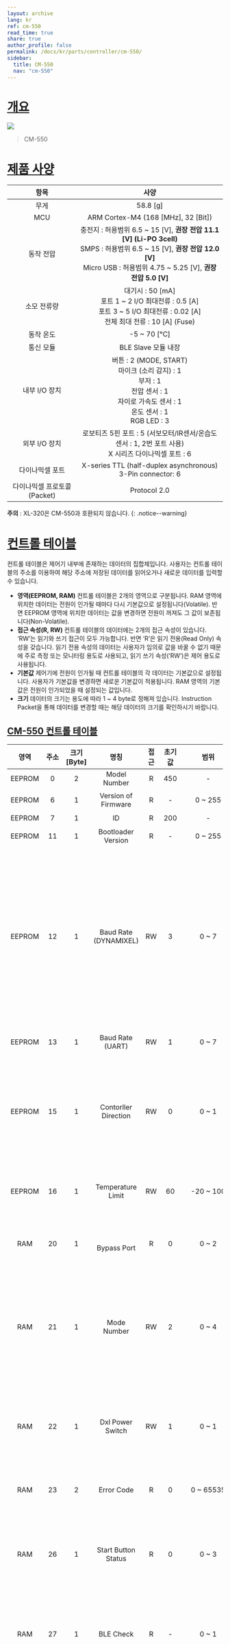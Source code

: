 ```yaml
---
layout: archive
lang: kr
ref: cm-550
read_time: true
share: true
author_profile: false
permalink: /docs/kr/parts/controller/cm-550/
sidebar:
  title: CM-550
  nav: "cm-550"
---
```


# [개요](#개요)

![](/assets/images/parts/controller/cm-550/cm-550_product.png)

> CM-550

# [제품 사양](#제품-사양)

|             항목             |                                                                                              사양                                                                                               |
|:----------------------------:|:-----------------------------------------------------------------------------------------------------------------------------------------------------------------------------------------------:|
|             무게             |                                                                                            58.8 [g]                                                                                             |
|             MCU              |                                                                               ARM Cortex-M4 (168 [MHz], 32 [Bit])                                                                               |
|          동작 전압           | 충전지 : 허용범위 6.5 ~ 15 [V], **권장 전압 11.1 [V] (Li-PO 3cell)**<br />SMPS : 허용범위 6.5 ~ 15 [V], **권장 전압 12.0 [V]**<br />Micro USB : 허용범위 4.75 ~ 5.25 [V], **권장 전압 5.0 [V]** |
|         소모 전류량          |                               대기시 : 50 [mA]<br />포트 1 ~ 2 I/O 최대전류 : 0.5 [A]<br />포트 3 ~ 5 I/O 최대전류 : 0.02 [A]<br />전체 최대 전류 : 10 [A] (Fuse)                               |
|          동작 온도           |                                                                                        -5 ~ 70 [&deg;C]                                                                                         |
|          통신 모듈           |                                                                                       BLE Slave 모듈 내장                                                                                       |
|        내부 I/O 장치         |                       버튼 : 2 (MODE, START)<br />마이크 (소리 감지) : 1<br />부저 : 1<br />전압 센서 : 1<br />자이로 가속도 센서 : 1<br />온도 센서 : 1<br />RGB LED : 3                       |
|        외부 I/O 장치         |                                             로보티즈 5핀 포트 : 5 (서보모터/IR센서/온습도센서 : 1, 2번 포트 사용)<br />X 시리즈 다이나믹셀 포트 : 6                                             |
|       다이나믹셀 포트        |                                                                   X-series TTL (half-duplex asynchronous) 3-Pin connector: 6                                                                    |
| 다이나믹셀 프로토콜 (Packet) |                                                                                          Protocol 2.0                                                                                           |

**주의** : XL-320은 CM-550과 호환되지 않습니다.
{: .notice--warning}

# [컨트롤 테이블](#컨트롤-테이블)

컨트롤 테이블은 제어기 내부에 존재하는 데이터의 집합체입니다. 사용자는 컨트롤 테이블의 주소를 이용하여
해당 주소에 저장된 데이터를 읽어오거나 새로운 데이터를 입력할 수 있습니다.
 
- **영역(EEPROM, RAM)**
컨트롤 테이블은 2개의 영역으로 구분됩니다. RAM 영역에 위치한 데이터는 전원이 인가될 때마다 다시 기본값으로 설정됩니다(Volatile).
반면 EEPROM 영역에 위치한 데이터는 값을 변경하면 전원이 꺼져도 그 값이 보존됩니다(Non-Volatile).
 
- **접근 속성(R, RW)**
컨트롤 테이블의 데이터에는 2개의 접근 속성이 있습니다.
‘RW’는 읽기와 쓰기 접근이 모두 가능합니다. 반면 ‘R’은 읽기 전용(Read Only) 속성을 갖습니다.
읽기 전용 속성의 데이터는 사용자가 임의로 값을 바꿀 수 없기 때문에 주로 측정 또는 모니터링 용도로 사용되고,
읽기 쓰기 속성(‘RW’)은 제어 용도로 사용됩니다.
 
- **기본값**
제어기에 전원이 인가될 때 컨트롤 테이블의 각 데이터는 기본값으로 설정됩니다.
사용자가 기본값을 변경하면 새로운 기본값이 적용됩니다. RAM 영역의 기본값은 전원이 인가되었을 때 설정되는 값입니다.
 
- **크기**
데이터의 크기는 용도에 따라 1 ~ 4 byte로 정해져 있습니다. Instruction Packet을 통해 데이터를 변경할 때는 해당 데이터의 크기를 확인하시기 바랍니다.

## [CM-550 컨트롤 테이블](#cm-550-컨트롤-테이블)

|  영역  | 주소 | 크기\[Byte\] |            명칭            | 접근 | 초기 값 |           범위            |     단위      | 설정 값                                                                                                                                                                                                                                                                                                                                                                                                                              | 설명                                                                                                                                                                                                                                                  |
|:------:|:----:|:------------:|:--------------------------:|:----:|:-------:|:-------------------------:|:-------------:|:-------------------------------------------------------------------------------------------------------------------------------------------------------------------------------------------------------------------------------------------------------------------------------------------------------------------------------------------------------------------------------------------------------------------------------------|:------------------------------------------------------------------------------------------------------------------------------------------------------------------------------------------------------------------------------------------------------|
| EEPROM |  0   |      2       |        Model Number        |  R   |   450   |            \-             |      \-       | \-                                                                                                                                                                                                                                                                                                                                                                                                                                   | 모델 번호                                                                                                                                                                                                                                             |
| EEPROM |  6   |      1       |    Version of Firmware     |  R   |   \-    |          0 ~ 255          |      \-       | \-                                                                                                                                                                                                                                                                                                                                                                                                                                   | 펌웨어 버전 정보                                                                                                                                                                                                                                      |
| EEPROM |  7   |      1       |             ID             |  R   |   200   |            \-             |      \-       | \-                                                                                                                                                                                                                                                                                                                                                                                                                                   | 제어기 ID                                                                                                                                                                                                                                             |
| EEPROM |  11  |      1       |     Bootloader Version     |  R   |   \-    |          0 ~ 255          |      \-       | \-                                                                                                                                                                                                                                                                                                                                                                                                                                   | 부트로더 버전 정보                                                                                                                                                                                                                                    |
| EEPROM |  12  |      1       |   Baud Rate (DYNAMIXEL)    |  RW  |    3    |           0 ~ 7           |      \-       | 0 : 9600 bps<br>1 : 57600 bps<br>2 : 115200 bps<br>3 : 1 Mbps<br>4 : 2 Mbps<br>5 : 3 Mbps<br>6 : 4 Mbps<br>7 : 4.5 Mbps<br>                                                                                                                                                                                                                                                                                                          | 다이나믹셀 포트 통신 속도 <br> 제어기 부팅 시, 다이나믹셀의 보드레이트가 57600 bps 으로 설정되어 있을경우, 1M bps로 자동 변경됨. 다이나믹셀이 57600 이외의 보드레이트로 설정되어있을경우, 이전에 설정된 보드레이트는 유지 됨.                                                                                                                                                                                                                               |
| EEPROM |  13  |      1       |      Baud Rate (UART)      |  RW  |    1    |           0 ~ 7           |      \-       | (주소: 12) 참고                                                                                                                                                                                                                                                                                                                                                                                                                      | 제어기 내장 UART 포트 통신 속도                                                                                                                                                                                                                       |
| EEPROM |  15  |      1       |    Contorller Direction    |  RW  |    0    |           0 ~ 1           |      \-       | 0 : Vertical<br>1 : Horizontal                                                                                                                                                                                                                                                                                                                                                                                                       | 제어기 세워지는 방향에 따라 Vertical 또는 Horizontal을 설정. 휴머노이드처럼 제어기를 세워서 장착할 경우, Vertical로 설정할 것.                                                                                                                        |
| EEPROM |  16  |      1       |     Temperature Limit      |  RW  |   60    |        \-20 ~ 100         |      °C       | \-                                                                                                                                                                                                                                                                                                                                                                                                                                   | 작동 온도 설정. 해당 값 초과 시, 다이나믹셀의 전원을 차단 한다.                                                                                                                                                                                       |
|  RAM   |  20  |      1       |      <br>Bypass Port       |  R   |    0    |           0 ~ 2           |      \-       | 0 : BLE<br>1 : UART<br>2 : USB                                                                                                                                                                                                                                                                                                                                                                                                       | 다이나믹셀 포트와 Bypass 하는 포트 선택 (BLE, UART, USB)                                                                                                                                                                                              |
|  RAM   |  21  |      1       |        Mode Number         |  RW  |    2    |           0 ~ 4           |      \-       | 0 : IDLE<br>1 : Task Play<br>2 : Manage<br>3 : Bootloader<br>4 : Reboot                                                                                                                                                                                                                                                                                                                                                              | \- IDLE (0), Task Play(1) ,Manage(2) 로 제어기 동작모드 설정.<br>\- Bootloader(3) 설정시 부트로더 진입.<br>\- Reboot(4) 설정시 제어기 다시 시작.                                                                                                      |
|  RAM   |  22  |      1       |      Dxl Power Switch      |  RW  |    1    |           0 ~ 1           |      \-       | 0 : False<br>1 : True                                                                                                                                                                                                                                                                                                                                                                                                                | 다이나믹셀 포트의 전원 On (True) / Off (False) 스위치. 기본값은 1이며, 이상 상태감지시 0 으로 바뀐다.                                                                                                                                                 |
|  RAM   |  23  |      2       |         Error Code         |  R   |    0    |         0 ~ 65535         |      \-       | \-                                                                                                                                                                                                                                                                                                                                                                                                                                   | 제어기에서 에러가 발생했을 경우 확인 할 수 있는 에러 코드                                                                                                                                                                                             |
|  RAM   |  26  |      1       |    Start Button Status     |  R   |    0    |           0 ~ 3           |      \-       | 0 : 버튼이 누르지 않은 상태<br>1 : START 버튼이 눌린 상태<br>2: MODE 버튼이 눌린 싱태<br>3: START 와 MODE 버튼이 동시에 눌린 상태                                                                                                                                                                                                                                                                                                    | Start 버튼 및 Mode 버튼 2개의 버튼 입력 상태 확인 할 수 있다. 해당하는 제어기 버튼을 누르면 값이 바뀐다.                                                                                                                                              |
|  RAM   |  27  |      1       |         BLE Check          |  R   |   \-    |           0 ~ 1           |      \-       | 0 : False<br>1 : True                                                                                                                                                                                                                                                                                                                                                                                                                | 제어기에 내장된 BLE 모듈이 있는지 확인함. 0인 경우 내장 BLE 모듈이 동작하지 않거나 없는 경우이다.                                                                                                                                                     |
|  RAM   |  28  |      1       |   Button Released Event    |  R   |    1    |           0 ~ 1           |      \-       | 0 : False<br>1 : True                                                                                                                                                                                                                                                                                                                                                                                                                | 제어기의 Start 버튼이 눌렀다가 떨어지면 True가 되고 값을 읽은 후 False로 변경된다.                                                                                                                                                                    |
|  RAM   |  29  |      2       |     Button Pressed ms      |  R   |    1    |         0 ~ 65535         |      ms       | \-                                                                                                                                                                                                                                                                                                                                                                                                                                   | 버튼이 눌려졌을때의 시간. 버튼을 누르고 있으면 누른 시간 만큼 ms 단위로 값이 증가한다.<br>                                                                                                                                                            |
|  RAM   |  31  |      1       |     Button Pressed Sec     |  RW  |    1    |          0 ~ 255          |      Sec      | \-                                                                                                                                                                                                                                                                                                                                                                                                                                   | 버튼이 눌려졌을때의 시간. 버튼을 누르고 있으면 누른 시간 만큼 sec 단위로 값이 증가한다.<br>                                                                                                                                                           |
|  RAM   |  35  |      1       |      Task Print Port       |  RW  |    0    |           0 ~ 2           |      \-       | 0 : BLE<br>1 : UART<br>2 : USB                                                                                                                                                                                                                                                                                                                                                                                                       | TASK에서 시리얼출력 했을 경우에 표시할 포트를 선택 할 수 있다.<br><br>                                                                                                                                                                                |
|  RAM   |  36  |      1       |          App Port          |  RW  |    0    |           0 ~ 1           |      \-       | 0 : BLE<br>1 : UART                                                                                                                                                                                                                                                                                                                                                                                                                  | 제어기와 스마트기기를 연결할 포트를 선택 할 수 있다.<br>\- BLE (0) 선택 시, 내장 BLE 모듈을 사용 (기본 값)<br>\- UART (1) 선택시, 외장 UART 포트에 연결된 포트 사용.                                                                                  |
|  RAM   |  37  |      1       |       App Connected        |  R   |    0    |           0 ~ 1           |      \-       | 0 : False<br>1 : True                                                                                                                                                                                                                                                                                                                                                                                                                | 제어기와 스마트 기기가 연결되어 있는지 확인할 수 있다.                                                                                                                                                                                                |
|  RAM   |  39  |      1       |         Num of Dxl         |  R   |    0    |          0 ~ 255          |      \-       | \-                                                                                                                                                                                                                                                                                                                                                                                                                                   | 제어기에 연결된 다이나믹셀의 갯수이며, Scan DXL (주솟값 40)을 통해서 다시 연결된 다이나믹셀을 찾아서 업데이트 할 수 있다.<br><br>                                                                                                                     |
|  RAM   |  40  |      1       |          Scan Dxl          |  RW  |    0    |           0 ~ 1           |      \-       | 0 : False<br>1 : True                                                                                                                                                                                                                                                                                                                                                                                                                | Protocol 1.0 및 2.0 검색을 하여 제어기에 연결된 다이나믹셀을 업데이트 한다.                                                                                                                                                                           |
|  RAM   |  41  |      1       |         Dxl Torque         |  RW  |    0    |           0 ~ 3           |      \-       | 0 : NONE<br>1 : OFF, Busy<br>2 : ON<br>3 : REBOOT                                                                                                                                                                                                                                                                                                                                                                                    | 제어기에 연결된 다이나믹셀의 토크를 활성화 (또는 비 활성화) 하거나, 재부팅한다. Dxl Torque 값 변경 시, 다시 0으로 돌아 올수 있도록 약간의 시간이 필요하다.                                                                                            |
|  RAM   |  43  |      1       |        Remote Port         |  RW  |    0    |           0 ~ 2           |      \-       | 0 : BLE<br>1 : UART<br>2 : USB                                                                                                                                                                                                                                                                                                                                                                                                       | 리모트 컨트롤러를 사용할 포트를 지정한다 만약 RC -100B 가 제어기 내부의 BLE 와 연결된다면 BLE(0) 을 선택한다. (기본값: BLE(0)).                                                                                                                       |
|  RAM   |  51  |      4       |        Print Number        |  W   |    0    |      \-32768 ~ 32767      |      \-       | \-                                                                                                                                                                                                                                                                                                                                                                                                                                   | <br>화면 출력용 4바이트 signed 값 (줄 바꿈 없음)                                                                                                                                                                                                      |
|  RAM   |  55  |      4       |      Print Number LF       |  W   |    0    |      \-32768 ~ 32767      |      \-       | \-                                                                                                                                                                                                                                                                                                                                                                                                                                   | <br>화면 출력용 4바이트 signed 값 (줄 바꿈 있음)                                                                                                                                                                                                      |
|  RAM   |  59  |      2       | Transmitting Remocon Data  |  RW  |    0    |         0 ~ 65535         |      \-       | \-                                                                                                                                                                                                                                                                                                                                                                                                                                   | Remote Port (주소: 43) 로 보낼 무선 데이터                                                                                                                                                                                                            |
|  RAM   |  61  |      2       |   Received Remocon Data    |  R   |    0    |         0 ~ 65535         |      \-       | \-                                                                                                                                                                                                                                                                                                                                                                                                                                   | Remote Port (주소: 43) 에서 받은 무선 데이터                                                                                                                                                                                                          |
|  RAM   |  63  |      1       |    Remocon Data Arrived    |  R   |    0    |           0 ~ 1           |      \-       | 0 : False<br>1 : True                                                                                                                                                                                                                                                                                                                                                                                                                | 새로 받은 무선데이터 유무                                                                                                                                                                                                                             |
|  RAM   |  64  |      1       |     Motion Play Speed      |  W   |   100   |         20 ~ 200          |      \-       | \-                                                                                                                                                                                                                                                                                                                                                                                                                                   | 모션 재생속도를 조절할 수 있다. (최소 20, 최대 100)                                                                                                                                                                                                   |
|  RAM   |  66  |      2       |    Motion Index Number     |  RW  |    0    |         0 ~ 65535         |      \-       | 0: 모션 정지 유닛을 이용하여 모션 정지하기.<br>1~65532: 선택한 유닛의 모션 실행 하기<br>65533 : 모션 즉각 정지하기<br>65534 : 현재 키-프레임 에서 모션 정지하기<br>65535 : 65535 : 현재 유닛에서 모션 정지 하기                                                                                                                                                                                                                      | 특정 모션을 재생하거나 현재 재생중인 모션을 정지한다.                                                                                                                                                                                                 |
|  RAM   |  68  |      1       |     Motion Play Status     |  R   |    0    |           0 ~ 1           |      \-       | 0 : False<br>1 : True                                                                                                                                                                                                                                                                                                                                                                                                                | 모션 실행 유무를 확인할 수 있다.                                                                                                                                                                                                                      |
|  RAM   |  69  |      2       |      Motion Next Page      |  RW  |    0    |         0 ~ 65535         |      \-       | 0~65534 : 이동할 페이지<br>65535 : 사용 안함                                                                                                                                                                                                                                                                                                                                                                                         | 모터의 정지 없이 부드러운 모션 페이지 사이를 이동 할때 사용한다. 모션 프로파일 생성 시 다음 모션 페이지의 동작을 예측하여, 부드러운 모션을 생성 할 수 있다.                                                                                           |
|  RAM   |  71  |      2       |        Motion Count        |  R   |   \-    |         0 ~ 1023          |      \-       | \-                                                                                                                                                                                                                                                                                                                                                                                                                                   | 플래시 메모리에 저장된 모션 페이지의 개수.                                                                                                                                                                                                            |
|  RAM   |  73  |      1       |     128 ms Timer Value     |  RW  |    0    |          0 ~ 255          |    128 ms     | \-                                                                                                                                                                                                                                                                                                                                                                                                                                   | 128 ms 카운트 다운 타이머.                                                                                                                                                                                                                            |
|  RAM   |  74  |      2       |      1 ms Timer Value      |  RW  |    0    |         0 ~ 65535         |      ms       | \-                                                                                                                                                                                                                                                                                                                                                                                                                                   | 1 ms 카운트 다운 타이머                                                                                                                                                                                                                               |
|  RAM   |  77  |      1       |       Random Number        |  RW  |    0    |          0 ~ 255          |      \-       | \-                                                                                                                                                                                                                                                                                                                                                                                                                                   | 0 부터 설정 한 값까지 무작위 숫자를 생성 한다.                                                                                                                                                                                                        |
|  RAM   |  84  |      1       |        Buzzer Index        |  RW  |    0    |          0 ~ 255          |      \-       | \-                                                                                                                                                                                                                                                                                                                                                                                                                                   | \- 멜로디 모드: 0 ~ 25 번 멜로디를 실행한다.<br>\- 음계 모드: 0 ~ 51번의 음계를 실행한다.                                                                                                                                                             |
|  RAM   |  85  |      1       |        Buzzer Time         |  RW  |    0    |          0 ~ 255          |    0.1 sec    | \-                                                                                                                                                                                                                                                                                                                                                                                                                                   | 음계 모드 및 멜로디 모드로 진입할 수 있다. 음계 및 멜로디는 Buzzer Index에서 재생한다.<br>\- 0 : 음계를 0.3 s 동안 재생<br>\- 1 ~ 50: 음계를 0.1 ~ 5.0 s 시간 동안 재생. Unit: 0.1 s<br>\- 50 ~ 254: 음계를 5 s 동안 재생<br>\- 255: 멜로디 모드 진입 |
|  RAM   |  86  |      1       |    Sound Detected Count    |  RW  |    0    |          0 ~ 255          |      \-       | \-                                                                                                                                                                                                                                                                                                                                                                                                                                   | 제어기에 내장된 마이크가 인식한 최종 감지 횟수                                                                                                                                                                                                        |
|  RAM   |  87  |      1       |   Sound Detecting Count    |  R   |    0    |          0 ~ 255          |      \-       | \-                                                                                                                                                                                                                                                                                                                                                                                                                                   | 제어기에 내장된 마이크가 인식한 실시간 감지횟수                                                                                                                                                                                                       |
|  RAM   |  88  |      1       |  Low Battery Sound Enable  |  RW  |    1    |           0 ~ 1           |      \-       | 0 : False<br>1 : True                                                                                                                                                                                                                                                                                                                                                                                                                | 저전압 알람을 활성화 또는 비활성화 시킨다.                                                                                                                                                                                                            |
|  RAM   |  89  |      1       |          Voltage           |  R   |   \-    |          0 ~ 255          |     0.1 V     | \-                                                                                                                                                                                                                                                                                                                                                                                                                                   | 현재 제어기에 인가된 전압을 읽을 수 있다.                                                                                                                                                                                                             |
|  RAM   |  90  |      1       |        Temperature         |  R   |   \-    |        \-20 ~ 100         |      °C       | \-                                                                                                                                                                                                                                                                                                                                                                                                                                   | 현재 제어기의 온도를 읽을 수 있다.                                                                                                                                                                                                                    |
|  RAM   |  91  |      1       |          Red LED           |  RW  |    0    |           0 ~ 1           |      \-       | 0 : Off<br>1 : On                                                                                                                                                                                                                                                                                                                                                                                                                    | 제어기의 Aux Red LED On / Off                                                                                                                                                                                                                         |
|  RAM   |  92  |      1       |         Green LED          |  RW  |    0    |           0 ~ 1           |      \-       | 0 : Off<br>1 : On                                                                                                                                                                                                                                                                                                                                                                                                                    | 제어기의 Aux Green LED On / Off                                                                                                                                                                                                                       |
|  RAM   |  93  |      1       |          Blue LED          |  RW  |    0    |           0 ~ 1           |      \-       | 0 : Off<br>1 : On                                                                                                                                                                                                                                                                                                                                                                                                                    | 제어기의 Aux Blue LED On / Off                                                                                                                                                                                                                        |
|  RAM   | 102  |      2       |            Roll            |  R   |    0    |      \-18000 ~ 18000      |  0.01 degree  | \-                                                                                                                                                                                                                                                                                                                                                                                                                                   | IMU Roll axis 데이터                                                                                                                                                                                                                                  |
|  RAM   | 104  |      2       |           Pitch            |  R   |    0    |       \-9000 ~ 9000       |  0.01 degree  | \-                                                                                                                                                                                                                                                                                                                                                                                                                                   | IMU Pitch axis 데이터                                                                                                                                                                                                                                 |
|  RAM   | 106  |      2       |            Yaw             |  R   |    0    |      \-18000 ~18000       |  0.01 degree  | \-                                                                                                                                                                                                                                                                                                                                                                                                                                   | IMU Yaw axis 데이터                                                                                                                                                                                                                                   |
|  RAM   | 108  |      2       |           Gyro X           |  R   |    0    |      \-32768 ~ 32767      | 0.01 degree/s | \-                                                                                                                                                                                                                                                                                                                                                                                                                                   | IMU Gyro X axis data                                                                                                                                                                                                                                  |
|  RAM   | 110  |      2       |           Gyro Y           |  R   |    0    |      \-32768 ~ 32767      | 0.01 degree/s | \-                                                                                                                                                                                                                                                                                                                                                                                                                                   | IMU Gyro Y axis data                                                                                                                                                                                                                                  |
|  RAM   | 112  |      2       |           Gyro Z           |  R   |    0    |      \-32768 ~ 32767      | 0.01 degree/s | \-                                                                                                                                                                                                                                                                                                                                                                                                                                   | IMU Gyro Z axis data                                                                                                                                                                                                                                  |
|  RAM   | 114  |      2       |           Acc X            |  R   |    0    |      \-32768 ~ 32767      |    0.01 G     | \-                                                                                                                                                                                                                                                                                                                                                                                                                                   | IMU Accel X axis data                                                                                                                                                                                                                                 |
|  RAM   | 116  |      2       |           Acc Y            |  R   |    0    |      \-32768 ~ 32767      |    0.01 G     | \-                                                                                                                                                                                                                                                                                                                                                                                                                                   | IMU Accel Y axis data                                                                                                                                                                                                                                 |
|  RAM   | 118  |      2       |           Acc Z            |  R   |    0    |      \-32768 ~ 32767      |    0.01 G     | \-                                                                                                                                                                                                                                                                                                                                                                                                                                   | IMU Accel Z axis data                                                                                                                                                                                                                                 |
|  RAM   | 120  |      4       |           micros           |  R   |    0    | \-2147483648 ~ 2147483647 |      us       | \-                                                                                                                                                                                                                                                                                                                                                                                                                                   | 1 us 제어기 내부 타이머.                                                                                                                                                                                                                              |
|  RAM   | 124  |      4       |           millis           |  R   |    0    | \-2147483648 ~ 2147483647 |      ms       | \-                                                                                                                                                                                                                                                                                                                                                                                                                                   | 1 ms 제어기 내부 타이머.                                                                                                                                                                                                                              |
| EEPROM | 139  |      1       |      BLE Signal Power      |  RW  |    2    |           0 ~ 9           |      \-       | 0: unknown (BLE 신호 읽기 실패. 해당값은 설정 할수 없음.)<br>1: +4dB<br>2: 0dB<br>3: -4dB<br>4: -8dB<br>5: -12dB<br>6: -16dB<br>7: -20dB<br>8: -30dB<br>9: -40dB                                                                                                                                                                                                                                                                     | 내장된 BLE 세기 설정.                                                                                                                                                                                                                                 |
| EEPROM | 144  |      12      |      BLE MAC Address       |  R   |    0    |            \-             |      \-       | \-                                                                                                                                                                                                                                                                                                                                                                                                                                   | 제어기 내부 BLE 모듈의 MAC 주소를 나타낸다.                                                                                                                                                                                                           |
|  RAM   | 156  |      1       |     USB OTG Connected      |  R   |    0    |           0 ~ 1           |      \-       | \-                                                                                                                                                                                                                                                                                                                                                                                                                                   | 제어기와 USB OTG 케이블 연결 상태를 나타낸다.<br>\- 0: USB OTG 케이블이 연결되지 않음.<br>\- 1: USB OTG 케이블이 연결됨<br>                                                                                                                           |
|  RAM   | 157  |      1       |       Rpi Connected        |  R   |    0    |           0 ~ 1           |      \-       | \-                                                                                                                                                                                                                                                                                                                                                                                                                                   | 제어기와 라즈베리파이 (RPI 보드) 연결 상태를 나타낸다.<br>\- 0: RPI보드가 연결되지 않음;<br>\- 1: RPI보드가 연결됨<br>                                                                                                                                |
|  RAM   | 164  |      1       |          Rpi IP 1          |  R   |    0    |          0 ~ 255          |      \-       | \-                                                                                                                                                                                                                                                                                                                                                                                                                                   | 연결된 RPI보드의 IP 첫번째 필드                                                                                                                                                                                                                       |
|  RAM   | 165  |      1       |          Rpi IP 2          |  R   |    0    |          0 ~ 255          |      \-       | \-                                                                                                                                                                                                                                                                                                                                                                                                                                   | 연결된 RPI보드의 IP 두번째 필드                                                                                                                                                                                                                       |
|  RAM   | 166  |      1       |          Rpi IP 3          |  R   |    0    |          0 ~ 255          |      \-       | \-                                                                                                                                                                                                                                                                                                                                                                                                                                   | 연결된 RPI보드의 IP 세번째 필드                                                                                                                                                                                                                       |
|  RAM   | 167  |      1       |          Rpi IP 4          |  R   |    0    |          0 ~ 255          |      \-       | \-                                                                                                                                                                                                                                                                                                                                                                                                                                   | 연결된 RPI보드의 IP 네번째 필드                                                                                                                                                                                                                       |
|  RAM   | 199  |      1       |       Offset Control       |  RW  |    0    |           0 ~ 3           |      \-       | 0 : None<br>1 : Read<br>2 : Write<br>3 : Clear                                                                                                                                                                                                                                                                                                                                                                                       | Motion Offset 데이터를 FLASH에 저장하거나 읽어온다. Clear(3)을 사용하면 저장된 Motion Offset과 Joint Offset 값을 모두 0으로 초기화 한다.                                                                                                              |
|  RAM   | 390  |      1       |     Module Category 1      |  RW  |    0    |          0 ~ 18           |      \-       | 0 : None<br>1 : Wheel Velocity<br>2 : Servo Position<br>3 : Servo Speed<br>4 : IR Sensor<br>5 : DMS<br>6 : Touch Sensor<br>7 : LED Module<br>8 : User Device<br>9 : Temperature Sensor<br>11 : Magnetic Sensor<br>12 : Motion Sensor<br>13 : Color Sensor<br>14 : Moisture Sensor<br>15 : Temperature(Moisture)<br>16 : Brightness Sensor<br>17 : RED Brightness of RED/BLUE LED Board<br>18 : BLUE Brightness of RED/BLUE LED Board | \- 제어기 5 Pin 포트에 연결되는 주변장치를 사용하기 위한 모드를 수동으로 선택할 수 있다.<br>\- 0 (None) 을 선택하면, 제어기 OLLO 포트값을 읽을 때마다, 해당 포트의 주소에 설정된 기능에따라 자동으로 변경 된다.<br>                                   |
|  RAM   | 392  |      1       |     Module Category 2      |  RW  |    0    |          0 ~ 18           |      \-       | (주소: 390) 참고                                                                                                                                                                                                                                                                                                                                                                                                                     | (주소: 390) 참고                                                                                                                                                                                                                                      |
|  RAM   | 394  |      1       |     Module Category 3      |  RW  |    0    |          0 ~ 16           |      \-       | 0 : None<br>5 : DMS<br>6 : Touch Sensor<br>7 : LED Module<br>8 : User Device<br>9 : Temperature Sensor<br>11 : Magnetic Sensor<br>12 : Motion Sensor<br>13 : Color Sensor<br>16 : Brightness Sensor                                                                                                                                                                                                                                  | (주소: 390) 참고                                                                                                                                                                                                                                      |
|  RAM   | 396  |      1       |     Module Category 4      |  RW  |    0    |          0 ~ 16           |      \-       | (주소: 394) 참고                                                                                                                                                                                                                                                                                                                                                                                                                     | (주소: 390) 참고                                                                                                                                                                                                                                      |
|  RAM   | 398  |      1       |     Module Category 5      |  RW  |    0    |          0 ~ 16           |      \-       | (주소: 394) 참고                                                                                                                                                                                                                                                                                                                                                                                                                     | (주소: 390) 참고                                                                                                                                                                                                                                      |
|  RAM   | 400  |      2       |   Port 1 Wheel Velocity    |  RW  |    0    |         0 ~ 2047          |      \-       | CCW : 0~1023<br>CW : 1024~2047                                                                                                                                                                                                                                                                                                                                                                                                       | DC 모터 모드로 변경하여, 모터의 PWM을 출력으로 모터의 속도를 제어한다.                                                                                                                                                                                |
|  RAM   | 402  |      2       |   Port 2 Wheel Velocity    |  RW  |    0    |         0 ~ 2047          |      \-       | (주소: 400) 참고                                                                                                                                                                                                                                                                                                                                                                                                                     | (주소: 400) 참고                                                                                                                                                                                                                                      |
|  RAM   | 404  |      2       |   Port 1 Servo Position    |  RW  |    0    |         0 ~ 1023          |      \-       | 0~1023                                                                                                                                                                                                                                                                                                                                                                                                                               | \- Servo 모터 모드로 변경하여, 모터의 위치를 제어한다.<br>\- 0 ~ 300도 구간 제어 가능, (512 : 모터의 혼이 정중앙에 위치 )<br>                                                                                                                         |
|  RAM   | 406  |      2       |   Port 2 Servo Position    |  RW  |    0    |         0 ~ 1023          |      \-       | (주소: 404) 참고                                                                                                                                                                                                                                                                                                                                                                                                                     | (주소: 404) 참고                                                                                                                                                                                                                                      |
|  RAM   | 408  |      2       |     Port 1 Servo Speed     |  RW  |    0    |         0 ~ 1023          |      \-       | CCW : 0~1023<br>CW : 1024~2047                                                                                                                                                                                                                                                                                                                                                                                                       | Servo 모터 모드에서 혼의 이동속도를 조절 한다.<br>                                                                                                                                                                                                    |
|  RAM   | 410  |      2       |     Port 2 Servo Speed     |  RW  |    0    |         0 ~ 1023          |      \-       | (주소: 408) 참고                                                                                                                                                                                                                                                                                                                                                                                                                     | (주소: 408) 참고                                                                                                                                                                                                                                      |
|  RAM   | 415  |      2       |      Port 1 IR Sensor      |  R   |    0    |         0 ~ 1023          |      \-       | \-                                                                                                                                                                                                                                                                                                                                                                                                                                   | IR센서의 감지 값                                                                                                                                                                                                                                      |
|  RAM   | 417  |      2       |      Port 2 IR Sensor      |  R   |    0    |         0 ~ 1023          |      \-       | \-                                                                                                                                                                                                                                                                                                                                                                                                                                   | (주소: 415) 참고                                                                                                                                                                                                                                      |
|  RAM   | 419  |      2       |     Port 1 DMS Sensor      |  R   |    0    |         0 ~ 1023          |      \-       | \-                                                                                                                                                                                                                                                                                                                                                                                                                                   | DMS 감지 값                                                                                                                                                                                                                                           |
|  RAM   | 421  |      2       |     Port 2 DMS Sensor      |  R   |    0    |         0 ~ 1023          |      \-       | \-                                                                                                                                                                                                                                                                                                                                                                                                                                   | (주소: 419) 참고                                                                                                                                                                                                                                      |
|  RAM   | 423  |      2       |     Port 3 DMS Sensor      |  R   |    0    |         0 ~ 1023          |      \-       | \-                                                                                                                                                                                                                                                                                                                                                                                                                                   | (주소: 419) 참고                                                                                                                                                                                                                                      |
|  RAM   | 425  |      2       |     Port 4 DMS Sensor      |  R   |    0    |         0 ~ 1023          |      \-       | \-                                                                                                                                                                                                                                                                                                                                                                                                                                   | (주소: 419) 참고                                                                                                                                                                                                                                      |
|  RAM   | 427  |      2       |     Port 5 DMS Sensor      |  R   |    0    |         0 ~ 1023          |      \-       | \-                                                                                                                                                                                                                                                                                                                                                                                                                                   | (주소: 419) 참고                                                                                                                                                                                                                                      |
|  RAM   | 429  |      1       |    Port 1 Touch Sensor     |  R   |    0    |           0 ~ 1           |      \-       | 0 : False<br>1 : True                                                                                                                                                                                                                                                                                                                                                                                                                | 접촉센서 (터치 센서) 감지 여부                                                                                                                                                                                                                        |
|  RAM   | 430  |      1       |    Port 2 Touch Sensor     |  R   |    0    |           0 ~ 1           |      \-       | (주소: 429) 참고                                                                                                                                                                                                                                                                                                                                                                                                                     | (주소: 429) 참고                                                                                                                                                                                                                                      |
|  RAM   | 431  |      1       |    Port 3 Touch Sensor     |  R   |    0    |           0 ~ 1           |      \-       | (주소: 429) 참고                                                                                                                                                                                                                                                                                                                                                                                                                     | (주소: 429) 참고                                                                                                                                                                                                                                      |
|  RAM   | 432  |      1       |    Port 4 Touch Sensor     |  R   |    0    |           0 ~ 1           |      \-       | (주소: 429) 참고                                                                                                                                                                                                                                                                                                                                                                                                                     | (주소: 429) 참고                                                                                                                                                                                                                                      |
|  RAM   | 433  |      1       |    Port 5 Touch Sensor     |  R   |    0    |           0 ~ 1           |      \-       | (주소: 429) 참고                                                                                                                                                                                                                                                                                                                                                                                                                     | (주소: 429) 참고                                                                                                                                                                                                                                      |
|  RAM   | 434  |      1       |     Port 1 LED Module      |  RW  |    0    |           0 ~ 3           |      \-       | 0 : 양쪽 OFF<br>1 : 왼쪽 OFF, 오른쪽 ON<br>2 : 왼쪽 ON, 오른쪽 OFF<br>3 : 양쪽 ON                                                                                                                                                                                                                                                                                                                                                    | LED모듈 제어                                                                                                                                                                                                                                          |
|  RAM   | 435  |      1       |     Port 2 LED Module      |  RW  |    0    |           0 ~ 3           |      \-       | (주소: 434) 참고                                                                                                                                                                                                                                                                                                                                                                                                                     | (주소: 434) 참고                                                                                                                                                                                                                                      |
|  RAM   | 436  |      1       |     Port 3 LED Module      |  RW  |    0    |           0 ~ 3           |      \-       | (주소: 434) 참고                                                                                                                                                                                                                                                                                                                                                                                                                     | (주소: 434) 참고                                                                                                                                                                                                                                      |
|  RAM   | 437  |      1       |     Port 4 LED Module      |  RW  |    0    |           0 ~ 3           |      \-       | (주소: 434) 참고                                                                                                                                                                                                                                                                                                                                                                                                                     | (주소: 434) 참고                                                                                                                                                                                                                                      |
|  RAM   | 438  |      1       |     Port 5 LED Module      |  RW  |    0    |           0 ~ 3           |      \-       | (주소: 434) 참고                                                                                                                                                                                                                                                                                                                                                                                                                     | (주소: 434) 참고                                                                                                                                                                                                                                      |
|  RAM   | 439  |      2       |     Port 1 User Device     |  RW  |    0    |         0 ~ 1023          |      \-       | OUTPUT<br>0 : 왼쪽 5V, 오른쪽 5V<br>1 : 왼쪽 5V, 오른쪽 0V<br>2 : 왼쪽 0V, 오른쪽 5V<br>3 : 왼쪽 0V, 오른쪽 0V<br><br>INPUT<br>0 : 0 V<br>1023 : 5V                                                                                                                                                                                                                                                                                  | \- OUTPUT : 제어기의 오른쪽 왼쪽 2개의 출력 핀을 제어 한다.<br>\- INPUT : 사용자 장치에 0 ~ 1023 아날로그 입력을 한다.<br><br>                                                                                                                        |
|  RAM   | 441  |      2       |     Port 2 User Device     |  RW  |    0    |         0 ~ 1023          |      \-       | (주소: 439) 참고                                                                                                                                                                                                                                                                                                                                                                                                                     | (주소: 439) 참고                                                                                                                                                                                                                                      |
|  RAM   | 443  |      2       |     Port 3 User Device     |  RW  |    0    |         0 ~ 1023          |      \-       | (주소: 439) 참고                                                                                                                                                                                                                                                                                                                                                                                                                     | (주소: 439) 참고                                                                                                                                                                                                                                      |
|  RAM   | 445  |      2       |     Port 4 User Device     |  RW  |    0    |         0 ~ 1023          |      \-       | (주소: 439) 참고                                                                                                                                                                                                                                                                                                                                                                                                                     | (주소: 439) 참고                                                                                                                                                                                                                                      |
|  RAM   | 447  |      2       |     Port 5 User Device     |  RW  |    0    |         0 ~ 1023          |      \-       | (주소: 439) 참고                                                                                                                                                                                                                                                                                                                                                                                                                     | (주소: 439) 참고                                                                                                                                                                                                                                      |
|  RAM   | 449  |      1       | Port 1 Temperature Sensor  |  R   |    0    |        \-20 ~ 120         |      °C       | \-                                                                                                                                                                                                                                                                                                                                                                                                                                   | 제어기 내부의 온도센서에서 측정한 온도 값                                                                                                                                                                                                             |
|  RAM   | 450  |      1       | Port 2 Temperature Sensor  |  R   |    0    |        \-20 ~ 120         |      °C       | \-                                                                                                                                                                                                                                                                                                                                                                                                                                   | (주소: 449) 참고                                                                                                                                                                                                                                      |
|  RAM   | 451  |      1       | Port 3 Temperature Sensor  |  R   |    0    |        \-20 ~ 120         |      °C       | \-                                                                                                                                                                                                                                                                                                                                                                                                                                   | (주소: 449) 참고                                                                                                                                                                                                                                      |
|  RAM   | 452  |      1       | Port 4 Temperature Sensor  |  R   |    0    |        \-20 ~ 120         |      °C       | \-                                                                                                                                                                                                                                                                                                                                                                                                                                   | (주소: 449) 참고                                                                                                                                                                                                                                      |
|  RAM   | 453  |      1       | Port 5 Temperature Sensor  |  R   |    0    |        \-20 ~ 120         |      °C       | \-                                                                                                                                                                                                                                                                                                                                                                                                                                   | (주소: 449) 참고                                                                                                                                                                                                                                      |
|  RAM   | 459  |      1       |    Port 1 Magnet Sensor    |  R   |    0    |           0 ~ 1           |      \-       | 0 : False<br>1 : True                                                                                                                                                                                                                                                                                                                                                                                                                | 자석센서 자석 감지여부                                                                                                                                                                                                                                |
|  RAM   | 460  |      1       |    Port 2 Magnet Sensor    |  R   |    0    |           0 ~ 1           |      \-       | (주소: 459) 참고                                                                                                                                                                                                                                                                                                                                                                                                                     | (주소: 459) 참고                                                                                                                                                                                                                                      |
|  RAM   | 461  |      1       |    Port 3 Magnet Sensor    |  R   |    0    |           0 ~ 1           |      \-       | (주소: 459) 참고                                                                                                                                                                                                                                                                                                                                                                                                                     | (주소: 459) 참고                                                                                                                                                                                                                                      |
|  RAM   | 462  |      1       |    Port 4 Magnet Sensor    |  R   |    0    |           0 ~ 1           |      \-       | (주소: 459) 참고                                                                                                                                                                                                                                                                                                                                                                                                                     | (주소: 459) 참고                                                                                                                                                                                                                                      |
|  RAM   | 463  |      1       |    Port 5 Magnet Sensor    |  R   |    0    |           0 ~ 1           |      \-       | (주소: 459) 참고                                                                                                                                                                                                                                                                                                                                                                                                                     | (주소: 459) 참고                                                                                                                                                                                                                                      |
|  RAM   | 464  |      1       |    Port 1 Motion Sensor    |  R   |    0    |           0 ~ 1           |      \-       | 0 : False<br>1 : True                                                                                                                                                                                                                                                                                                                                                                                                                | 제어기의 동작 감지 센서 (PIR)에서 물체 감지 여부                                                                                                                                                                                                      |
|  RAM   | 465  |      1       |    Port 2 Motion Sensor    |  R   |    0    |           0 ~ 1           |      \-       | (주소: 464) 참고                                                                                                                                                                                                                                                                                                                                                                                                                     | (주소: 464) 참고                                                                                                                                                                                                                                      |
|  RAM   | 466  |      1       |    Port 3 Motion Sensor    |  R   |    0    |           0 ~ 1           |      \-       | (주소: 464) 참고                                                                                                                                                                                                                                                                                                                                                                                                                     | (주소: 464) 참고                                                                                                                                                                                                                                      |
|  RAM   | 467  |      1       |    Port 4 Motion Sensor    |  R   |    0    |           0 ~ 1           |      \-       | (주소: 464) 참고                                                                                                                                                                                                                                                                                                                                                                                                                     | (주소: 464) 참고                                                                                                                                                                                                                                      |
|  RAM   | 468  |      1       |    Port 5 Motion Sensor    |  R   |    0    |           0 ~ 1           |      \-       | (주소: 464) 참고                                                                                                                                                                                                                                                                                                                                                                                                                     | (주소: 464) 참고                                                                                                                                                                                                                                      |
|  RAM   | 469  |      1       |    Port 1 Color Sensor     |  R   |    0    |           0 ~ 6           |      \-       | 0 : Unknown<br>1 : White<br>2 : Black<br>3 : Red<br>4 : Green<br>5 : Blue<br>6 : Yellow                                                                                                                                                                                                                                                                                                                                              | 제어기의 칼라센서 감지결과                                                                                                                                                                                                                            |
|  RAM   | 470  |      1       |    Port 2 Color Sensor     |  R   |    0    |           0 ~ 6           |      \-       | (주소: 469) 참고                                                                                                                                                                                                                                                                                                                                                                                                                     | (주소: 469) 참고                                                                                                                                                                                                                                      |
|  RAM   | 471  |      1       |    Port 3 Color Sensor     |  R   |    0    |           0 ~ 6           |      \-       | (주소: 469) 참고                                                                                                                                                                                                                                                                                                                                                                                                                     | (주소: 469) 참고                                                                                                                                                                                                                                      |
|  RAM   | 472  |      1       |    Port 4 Color Sensor     |  R   |    0    |           0 ~ 6           |      \-       | (주소: 469) 참고                                                                                                                                                                                                                                                                                                                                                                                                                     | (주소: 469) 참고                                                                                                                                                                                                                                      |
|  RAM   | 473  |      1       |    Port 5 Color Sensor     |  R   |    0    |           0 ~ 6           |      \-       | (주소: 469) 참고                                                                                                                                                                                                                                                                                                                                                                                                                     | (주소: 469) 참고                                                                                                                                                                                                                                      |
|  RAM   | 474  |      1       |   Port 1 Moisture Sensor   |  R   |    0    |          0 ~ 100          |   상대 습도   | \-                                                                                                                                                                                                                                                                                                                                                                                                                                   | 제어기의 온습도센서 습도 감지 결과 (물에 전체가 잠길때 감지 값은 100)                                                                                                                                                                                 |
|  RAM   | 475  |      1       |   Port 2 Moisture Sensor   |  R   |    0    |          0 ~ 100          |   상대 습도   | \-                                                                                                                                                                                                                                                                                                                                                                                                                                   | (주소: 474) 참고                                                                                                                                                                                                                                      |
|  RAM   | 479  |      1       | ort 1 Moisture Temperature |  R   |    0    |        \-20 ~ 105         |      °C       | \-                                                                                                                                                                                                                                                                                                                                                                                                                                   | 온습도센서 온도 감지 결과                                                                                                                                                                                                                             |
|  RAM   | 480  |      1       | ort 2 Moisture Temperature |  R   |    0    |        \-20 ~ 105         |      °C       | \-                                                                                                                                                                                                                                                                                                                                                                                                                                   | (주소: 479) 참고                                                                                                                                                                                                                                      |
|  RAM   | 484  |      2       |     Port 1 Brightness      |  R   |    0    |         0 ~ 1023          |      \-       | \-                                                                                                                                                                                                                                                                                                                                                                                                                                   | 제어기의 조도센서 감지 결과                                                                                                                                                                                                                           |
|  RAM   | 486  |      2       |     Port 2 Brightness      |  R   |    0    |         0 ~ 1023          |      \-       | \-                                                                                                                                                                                                                                                                                                                                                                                                                                   | (주소 : 484) 참고                                                                                                                                                                                                                                     |
|  RAM   | 488  |      2       |     Port 3 Brightness      |  R   |    0    |         0 ~ 1023          |      \-       | \-                                                                                                                                                                                                                                                                                                                                                                                                                                   | (주소 : 484) 참고                                                                                                                                                                                                                                     |
|  RAM   | 490  |      2       |     Port 4 Brightness      |  R   |    0    |         0 ~ 1023          |      \-       | \-                                                                                                                                                                                                                                                                                                                                                                                                                                   | (주소 : 484) 참고                                                                                                                                                                                                                                     |
|  RAM   | 492  |      2       |     Port 5 Brightness      |  R   |    0    |         0 ~ 1023          |      \-       | \-                                                                                                                                                                                                                                                                                                                                                                                                                                   | (주소 : 484) 참고                                                                                                                                                                                                                                     |
|  RAM   | 494  |      1       |   Port 1 RED Brightness    |  RW  |    0    |          0 ~ 100          |       %       | \-                                                                                                                                                                                                                                                                                                                                                                                                                                   | 1번 포트 5핀 RED/BLUE LED 모듈의 RED LED의 밝기 제어                                                                                                                                                                                                  |
|  RAM   | 495  |      1       |   Port 2 RED Brightness    |  RW  |    0    |          0 ~ 100          |       %       | \-                                                                                                                                                                                                                                                                                                                                                                                                                                   | 2번 포트 5핀 RED/BLUE LED 모듈의 RED LED의 밝기 제어                                                                                                                                                                                                  |
|  RAM   | 499  |      1       |   Port 1 BLUE Brightness   |  RW  |    0    |          0 ~ 100          |       %       | \-                                                                                                                                                                                                                                                                                                                                                                                                                                   | 1번 포트 5핀 RED/BLUE LED 모듈의 BLUE LED의 밝기 제어                                                                                                                                                                                                 |
|  RAM   | 500  |      1       |   Port 2 BLUE Brightness   |  RW  |    0    |          0 ~ 100          |       %       | \-                                                                                                                                                                                                                                                                                                                                                                                                                                   | 2번 포트 5핀 RED/BLUE LED 모듈의 BLUE LED의 밝기 제어                                                                                                                                                                                                 |

`1`: 제어기 부팅 시, 다이나믹셀의 보드레이트가 57600 으로 설정되어 있을경우, 1000000 으로 변경됩니다. 다이나믹셀이 57600 이외의 보드레이트로 설정되어있을경우, 보드레이트는 강제로 변경되지 않습니다. 
{: .notice}


# [각 부 명칭](#각-부-명칭)

![](/assets/images/edu/engineer/kit1/cm550_1.png)

![](/assets/images/edu/engineer/kit1/cm550_2_kr.png)

> CM-550 각 부 명칭

- `USB` 마이크로 USB 포트 : 마이크로 USB 케이블로 CM-550를 PC의 USB 포트와 연결하거나 라즈베리 파이 제로와 연결할 수 있습니다.
- `UART` 외부통신 포트 : BT-210, BT-410, LN-101, 적외선 수신기 등의 무선 통신용 모듈이나 외부 장치와의 통신용으로 사용되는 포트입니다.
- `BAT` 충전지 소켓 : 충전지를 연결하는 소켓입니다.
- `12VDC` 전원잭 : 전원 공급기(SMPS)의 전원잭을 연결하는 소켓입니다.
- `POWER` 전원 스위치 : 제어기의 전원을 켜거나 끌 때 사용하는 스위치입니다.
- 전원 LED : 전원과 무선기기의 상태에 따라 다양한 색상과 표현으로 알려주는 RGB LED입니다.
- `MODE` MODE LED : CM-550의 동작 모드를 표시하는 RGB LED입니다. 아래의 [동작 모드] 설명을 참고하세요.
- `START` START LED : 아래의 [동작 모드] 설명을 참고하세요.
- `MODE` MODE 버튼 : 제어기의 동작 모드를 변경하기 위한 버튼입니다. 아래의 [동작 모드] 설명을 참고하세요.
- `START` START 버튼 : 현재 선택된 모드를 실행하기 위한 버튼입니다. 아래의 [동작 모드] 설명을 참고하세요.
- `DXL` X 시리즈 다이나믹셀 포트 : X 시리즈 다이나믹셀을 연결하기 위한 포트입니다.
- `PORT` 로보티즈 5핀 포트 : DMS, 접촉 센서, 적외선 센서 등의 주변장치를 연결하기 위한 포트입니다. 각 포트마다 번호가 표시되어 있습니다.
- `MIC` 내장 마이크 : 마이크가 기본으로 내장되어 있습니다.
- `FUSE` 퓨즈 : 10A 퓨즈가 내장되어 있습니다.

## [전원 포트](#전원-포트)

CM-550의 전원 포트 구성은 다음과 같습니다.

![](/assets/images/parts/controller/cm-550/cm-550_batt.png)

## [로보티즈 5핀 포트](#로보티즈-5핀-포트)

CM-550의 5핀 포트 구성은 다음과 같습니다.

![](/assets/images/parts/controller/cm-550/cm-550_5pin.png)  

1. OUT1 : 3.3 [V] 출력 가능
  - 노란색 1, 2번 포트 최대 허용전류 : 0.5 [A] 이하
  - 빨간색 3, 4, 5번 포트 최대 허용전류 : 0.02 [A] 이하 (서보모터, IR센서, 온습도 센서 사용안됨)
2. VCC : 전원 공급 핀 (5 [V])
3. ADC : 3.3 [V] 아날로그 전압 입력 핀
4. GND : 접지 핀 (0 [V])
5. OUT2 : 3.3 [V] 출력 가능
  - 노란색 1, 2번 포트 최대 허용전류 : 0.5 [A] 이하
  - 빨간색 3, 4, 5번 포트 최대 허용전류 : 0.02 [A] 이하 (서보모터, IR센서, 온습도 센서 사용안됨)

## [외부통신 포트](#외부통신-포트)

외부 통신 장치의 연결이 가능한 `UART` 시리얼 포트의 구성은 다음과 같습니다.

![](/assets/images/parts/controller/cm-550/cm-550_uart.png)

1. GND : 접지 핀 (0 [V])
2. VCC : 전원 공급 핀 (2.7 ~ 3.6 [V])
3. RXD : 수신 핀
4. TXD : 송신 핀

## [다이나믹셀 포트](#다이나믹셀-포트)

3핀 TTL 커넥터의 구성은 다음과 같습니다. 자세한 사항은 [X 시리즈 TTL 3핀 배열]{: .blank}을 참조하십시오. 커넥터의 방향이 바뀌지 않도록 유의하십시오.

{% include en/dxl/jst_ttl.md %}

1. GND : 접지 핀 (0 [V])  
2. VDD : 전원 공급 핀 (베터리 전압과 동일)  
3. DATA : 데이터 송수신 핀

{% include kr/dxl/pinout_warning.md %}

**주의** : XL-320은 CM-550과 호환되지 않습니다.
{: .notice--warning}

# [전원 연결](#전원-연결)
CM-550의 `BAT` 충전지 소켓에 충전지를 연결하거나, 12V SMPS 어댑터를 `12VDC` 전원잭에 연결하고 `POWER` 전원 스위치를 ON 으로 설정하면 전원이 켜집니다. 전원이 정상적으로 공급되면 전원 LED가 켜집니다.  

**참고** : 제어기에 충전지와 12V SMPS가 모두 연결되어 있는 경우, 제어기는 12V SMPS의 전원을 우선적으로 사용합니다.
{: .notice}

![](/assets/images/edu/engineer/kit1/battery_charging_4_kr.png)

# [작동 방법](#작동-방법)

## [전원 켜기](#전원-켜기)
전원 스위치를 OFF에서 ON으로 변경하시면 전원이 켜집니다.  

만약 전원 스위치를 ON으로 연결했을 경우에도 전원이 켜지지 않는다면 충전지가 방전되었을 수 있습니다. [충전하기]를 참조하여 충전지를 충전 후 사용하거나, 전원공급기(12V SMPS)를 이용하여 로봇을 구동하시기 바랍니다.  
{: .notice}

## [시작](#시작)
로봇을 동작시키기 위해서는 `MODE` 버튼이 초록색으로 깜빡일 때까지 `MODE` 버튼을 누릅니다. `MODE` 버튼이 초록색으로 깜빡이고 있을때 `START` 버튼을 누르면 제어기에 저장된 코드가 실행됩니다.  

`START` 버튼을 눌렀을 때 `MODE` 버튼이 점멸하지 않으면 올바르게 실행되고 있는 상태입니다.
{: .notice}

## [종료](#종료)
실행되고 있는 동작을 중단하고 싶을 경우 `MODE` 버튼을 눌러서 다시 대기 모드 상태로 만들거나 전원 스위치로 전원을 OFF 합니다.

## [동작 모드](#동작-모드)
대기 모드에서는 `MODE` 버튼이 점멸합니다. 버튼이 깜빡거리는 동안 `START` 버튼을 누르면 해당 모드로 진입합니다.  
다시 `MODE` 버튼을 누르면 `MODE` 버튼이 깜빡이며 대기 모드로 빠져나옵니다.

### [MANAGE](#manage)
  - 로보플러스 소프트웨어를 통해 제어기와 다이나믹셀을 관리할 수 있는 모드입니다.
  - MANAGE 모드에서는 `MODE` 버튼이 빨간색입니다.
  - [R+ Manager 2.0]을 이용하여 CM-550, X 시리즈 다이나믹셀을 설정하거나 테스트하기 위해 사용합니다.
  - [R+ Manager 2.0] 또는 [R+ Task 3.0]과 CM-550이 연결되면 자동으로 MANAGE 모드로 변경됩니다.

  **주의** : XL-320은 CM-550과 호환되지 않습니다.
  {: .notice--warning}

### [PLAY](#play)
  - 태스크 코드를 실행할 수 있는 모드입니다.
  - PLAY 모드에서는 `MODE` 버튼이 초록색입니다.
  - [R+ Task 3.0]을 이용하여 작성한 코드를 CM-550에 다운로드 한 뒤에 사용합니다.
  - `MODE` 버튼이 초록색으로 깜빡거릴때 START 버튼을 누르면 태스크가 실행됩니다.

### [BOOT LOADER](#boot-loader)
  - CM-550 제어기의 펌웨어를 복구할 수 있는 모드입니다.
  - BOOT LOADER 모드에서는 `MODE` 버튼이 파란색입니다.
  - `MODE` 버튼을 누른 상태에서 CM-550의 전원을 켜거나 USB를 연결하면 부트로더 모드가 실행됩니다.
  - `MODE` 버튼이 깜빡이는 상태에서 `MODE` 버튼을 5초 이상 누르면 알림음과 함께 부트로더 모드가 실행됩니다.

## [펌웨어 복구](#펌웨어-복구)
펌웨어의 오류나 잘못된 프로그램의 다운로드로 인해 제어기가 정상적으로 동작하지 않는 경우, [R+ Manager 2.0]의 [펌웨어 복구] 기능으로 제어기를 복구할 수 있습니다.  
펌웨어를 복구할 때에는 `USB` 포트의 사용을 권장합니다.

# [호환 소프트웨어](#호환-소프트웨어)

## [R+ Manager 2.0](#r-manger-20)
다이나믹셀과 주변 장치를 제어하거나 설정하기 위해 사용되는 소프트웨어로, 다이나믹셀과 올로의 각종 부품들([접촉센서], [LED모듈], [적외선센서] 등)을 연결할 수 있습니다.

![](/assets/images/sw/rplus2/manager/roboplus_manager2_39.jpg)

## [R+ Task 3.0](#로보플러스-태스크-30)
R+ Task 3.0을 사용해서 태스크 코드를 작성하거나 모션을 편집, 저장할 수 있습니다. 저장된 태스크와 모션 파일은 R+ Task 3.0을 통해 필요할 때 언제든 실행할 수 있으며, 각 부품들의 동작을 제어할 수 있습니다.

![](/assets/images/sw/rplus_task3_kr/task3_001.png)


# [PC 연결](#pc-연결)

PC와 CM-550을 연결하기 위해서는 아래 세 가지 방법 중 한가지를 선택해서 사용할 수 있습니다.

1. USB 케이블로 CM-550의 `USB` 마이크로 USB 포트와 PC의 USB 포트를 연결하기
2. PC에 BT-410 동글을 꽂아 블루투스로 CM-550 연결하기
3. LN-101을 이용해서 CM-550의 `UART` 외부통신 포트와 PC의 USB 포트를 연결하기

![](/assets/images/parts/controller/cm-550/cm-550_usb.png)

# [스마트 기기 연결](#스마트-기기-연결)
CM-550에는 BLE 블루투스 모듈이 내장되어 있습니다.  
스마트기기 또는 BT-410 동글이 연결된 PC와 무선 연결이 가능합니다.

1. CM-550 제어기의 스위치를 눌러 전원을 켭니다.  
  ![](/assets/images/edu/engineer/kit1/bluetooth_connection_1.png)

2. 스마트 기기에서 앱을 실행하고 화면에 표시된 블루투스 아이콘을 누릅니다.  

    - **로보플러스 엔지니어 앱** 사용시  
    ![](/assets/images/edu/engineer/kit1/bluetooth_connection_4.png)

    - **로보플러스 태스크 3** 사용시  
    ![](/assets/images/edu/engineer/kit1/bluetooth_connection_6_1.png)

3. 제어기에 표시된 숫자 (마지막 두자리)를 확인합니다.  
  ![](/assets/images/edu/engineer/kit1/bluetooth_connection_5.png)

4. 확인한 숫자를 입력한 후 `검색` 을 누릅니다.  

    - **로보플러스 엔지니어 앱** 사용시  
    ![](/assets/images/edu/engineer/kit1/bluetooth_connection_6_kr.png)

    - **로보플러스 태스크 3** 사용시  
    ![](/assets/images/edu/engineer/kit1/bluetooth_connection_6_2_kr.png)  
    ![](/assets/images/edu/engineer/kit1/bluetooth_connection_6_3_kr.png)

5. 검색된 목록을 찾아 선택하면 블루투스 통신 연결이 완료되고, 로봇이 실행됩니다.  
  ![](/assets/images/edu/engineer/kit1/bluetooth_connection_7_kr.png)

# [충전하기](#충전하기)

{% include kr/edu/engineer/battery_charge.md %}

# [충전지 잔량 확인하기](#충전지-잔량-확인하기)

{% include kr/edu/engineer/charge_level.md %}

# [퓨즈 교체하기](#퓨즈-교체하기)

{% include kr/parts/controller/fuse_cm-550.md %}


[R+ Manager 2.0]: /docs/kr/software/rplus2/manager/
[R+ Task 3.0]: /docs/kr/software/rplustask3/
[동작 모드]: #동작-모드
[충전하기]: #충전하기
[접촉센서]: /docs/kr/parts/sensor/ts-10/
[LED모듈]: /docs/kr/parts/display/lm-10/
[적외선센서]: /docs/kr/parts/sensor/irss-10/
[X 시리즈 TTL 3핀 배열]: /docs/kr/dxl/x/2xl430-w250/#커넥터-정보
[펌웨어 복구]: /docs/kr/software/rplus2/manager/#펌웨어-복구





Port 2 User Device
Port 3 User Device
Port 4 User Device
Port 5 User Device
Port 1 Temperature Sensor	
Port 2 Temperature Sensor	
Port 3 Temperature Sensor	
Port 4 Temperature Sensor	
Port 5 Temperature Sensor	
Port 1 Magnet Sensor
Port 2 Magnet Sensor	
Port 3 Magnet Sensor	
Port 4 Magnet Sensor	
Port 5 Magnet Sensor	
Port 1 Motion Sensor	
Port 2 Motion Sensor
Port 3 Motion Sensor	
Port 4 Motion Sensor	
Port 5 Motion Sensor	
Port 1 Color Sensor		
Port 2 Color Sensor	
Port 3 Color Sensor	
Port 4 Color Sensor
Port 5 Color Sensor
Port 1 Module Sensor
Port 2 Module Sensor
Port 1 Moisture Temperature	
Port 2 Moisture Temperature	
Port 1 Brightness	
Port 2 Brightness	
Port 3 Brightness	
Port 4 Brightness	
Port 5 Brightness	
Port 1 RED Brightness	
Port 2 RED Brightness	
Port 1 BLUE Brightness
Port 2 BLUE Brightness
